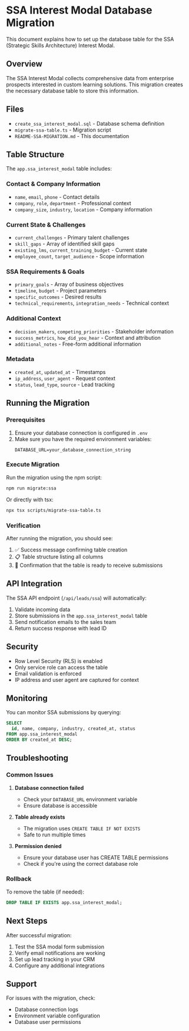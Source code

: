 # SSA Interest Modal Database Migration

This document explains how to set up the database table for the SSA (Strategic Skills Architecture) Interest Modal.

## Overview

The SSA Interest Modal collects comprehensive data from enterprise prospects interested in custom learning solutions. This migration creates the necessary database table to store this information.

## Files

- `create_ssa_interest_modal.sql` - Database schema definition
- `migrate-ssa-table.ts` - Migration script
- `README-SSA-MIGRATION.md` - This documentation

## Table Structure

The `app.ssa_interest_modal` table includes:

### Contact & Company Information
- `name`, `email`, `phone` - Contact details
- `company`, `role`, `department` - Professional context
- `company_size`, `industry`, `location` - Company information

### Current State & Challenges
- `current_challenges` - Primary talent challenges
- `skill_gaps` - Array of identified skill gaps
- `existing_lms`, `current_training_budget` - Current state
- `employee_count`, `target_audience` - Scope information

### SSA Requirements & Goals
- `primary_goals` - Array of business objectives
- `timeline`, `budget` - Project parameters
- `specific_outcomes` - Desired results
- `technical_requirements`, `integration_needs` - Technical context

### Additional Context
- `decision_makers`, `competing_priorities` - Stakeholder information
- `success_metrics`, `how_did_you_hear` - Context and attribution
- `additional_notes` - Free-form additional information

### Metadata
- `created_at`, `updated_at` - Timestamps
- `ip_address`, `user_agent` - Request context
- `status`, `lead_type`, `source` - Lead tracking

## Running the Migration

### Prerequisites

1. Ensure your database connection is configured in `.env`
2. Make sure you have the required environment variables:
   ```
   DATABASE_URL=your_database_connection_string
   ```

### Execute Migration

Run the migration using the npm script:

```bash
npm run migrate:ssa
```

Or directly with tsx:

```bash
npx tsx scripts/migrate-ssa-table.ts
```

### Verification

After running the migration, you should see:

1. ✅ Success message confirming table creation
2. 📋 Table structure listing all columns
3. 🔗 Confirmation that the table is ready to receive submissions

## API Integration

The SSA API endpoint (`/api/leads/ssa`) will automatically:

1. Validate incoming data
2. Store submissions in the `app.ssa_interest_modal` table
3. Send notification emails to the sales team
4. Return success response with lead ID

## Security

- Row Level Security (RLS) is enabled
- Only service role can access the table
- Email validation is enforced
- IP address and user agent are captured for context

## Monitoring

You can monitor SSA submissions by querying:

```sql
SELECT 
  id, name, company, industry, created_at, status
FROM app.ssa_interest_modal 
ORDER BY created_at DESC;
```

## Troubleshooting

### Common Issues

1. **Database connection failed**
   - Check your `DATABASE_URL` environment variable
   - Ensure database is accessible

2. **Table already exists**
   - The migration uses `CREATE TABLE IF NOT EXISTS`
   - Safe to run multiple times

3. **Permission denied**
   - Ensure your database user has CREATE TABLE permissions
   - Check if you're using the correct database role

### Rollback

To remove the table (if needed):

```sql
DROP TABLE IF EXISTS app.ssa_interest_modal;
```

## Next Steps

After successful migration:

1. Test the SSA modal form submission
2. Verify email notifications are working
3. Set up lead tracking in your CRM
4. Configure any additional integrations

## Support

For issues with the migration, check:
- Database connection logs
- Environment variable configuration
- Database user permissions
